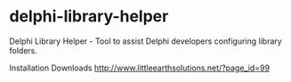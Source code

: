 # delphi-library-helper
Delphi Library Helper - Tool to assist Delphi developers configuring library folders.

Installation Downloads
http://www.littleearthsolutions.net/?page_id=99